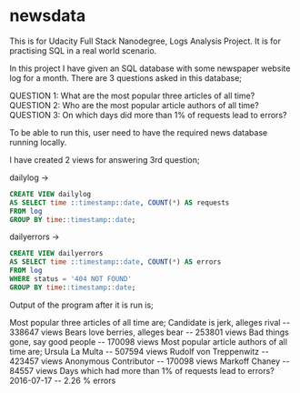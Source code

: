 # newsdata
This is for Udacity Full Stack Nanodegree, Logs Analysis Project. It is for practising SQL in a real world scenario. 

In this project I have given an SQL database with some newspaper website log for a month. There are 3 questions asked in
this database;

QUESTION 1: What are the most popular three articles of all time?  
QUESTION 2: Who are the most popular article authors of all time?  
QUESTION 3: On which days did more than 1% of requests lead to errors?  

To be able to run this, user need to have the required news database running locally.

I have created 2 views for answering 3rd question;

dailylog -> 
```sql
CREATE VIEW dailylog 
AS SELECT time ::timestamp::date, COUNT(*) AS requests 
FROM log 
GROUP BY time::timestamp::date;
```

dailyerrors ->            
 ```sql           
CREATE VIEW dailyerrors 
AS SELECT time ::timestamp::date, COUNT(*) AS errors 
FROM log 
WHERE status = '404 NOT FOUND'
GROUP BY time::timestamp::date;
```

Output of the program after it is run is;

Most popular three articles of all time are;
Candidate is jerk, alleges rival -- 338647 views
Bears love berries, alleges bear -- 253801 views
Bad things gone, say good people -- 170098 views
Most popular article authors of all time are;
Ursula La Multa -- 507594 views
Rudolf von Treppenwitz -- 423457 views
Anonymous Contributor -- 170098 views
Markoff Chaney -- 84557 views
Days which had more than 1% of requests lead to errors?
2016-07-17 -- 2.26 % errors
